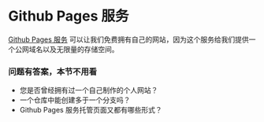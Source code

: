 # Github Pages 服务

[Github Pages 服务](https://pages.github.com/) 可以让我们免费拥有自己的网站，因为这个服务给我们提供一个公网域名以及无限量的存储空间。


### 问题有答案，本节不用看

- 您是否曾经拥有过一个自己制作的个人网站？
- 一个仓库中能创建多于一个分支吗？
- Github Pages 服务托管页面又都有哪些形式？
